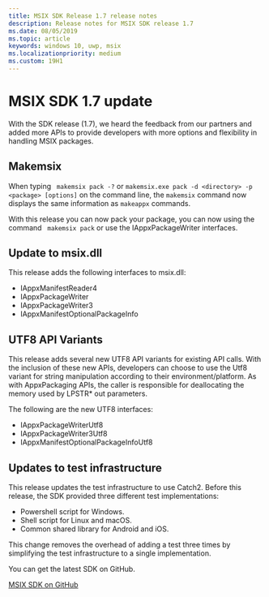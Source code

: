```yaml
---
title: MSIX SDK Release 1.7 release notes
description: Release notes for MSIX SDK release 1.7
ms.date: 08/05/2019
ms.topic: article
keywords: windows 10, uwp, msix
ms.localizationpriority: medium
ms.custom: 19H1
---
```


# MSIX SDK 1.7 update

With the SDK release (1.7), we heard the feedback from our partners and added more APIs to provide developers with more options and flexibility in handling MSIX packages.

## Makemsix

When typing ``` makemsix pack -?``` or ```makemsix.exe pack -d <directory> -p <package> [options]``` on the command line, the ```makemsix``` command now displays the same information as ```makeappx``` commands.

With this release you can now pack your package, you can now using the command ``` makemsix pack``` or use the IAppxPackageWriter interfaces.

## Update to msix.dll

This release adds the following interfaces to msix.dll:

- IAppxManifestReader4
- IAppxPackageWriter
- IAppxPackageWriter3 
- IAppxManifestOptionalPackageInfo

## UTF8 API Variants

This release adds several new UTF8 API variants for existing API calls. With the inclusion of these new APIs, developers can choose to use the Utf8 variant for string manipulation according to their environment/platform. As with AppxPackaging APIs, the caller is responsible for deallocating the memory used by LPSTR* out parameters.

The following are the new UTF8 interfaces:

- IAppxPackageWriterUtf8
- IAppxPackageWriter3Utf8
- IAppxManifestOptionalPackageInfoUtf8

## Updates to test infrastructure

This release updates the test infrastructure to use Catch2. Before this release, the SDK provided three different test implementations:

- Powershell script for Windows.
- Shell script for Linux and macOS.
- Common shared library for Android and iOS.

This change removes the overhead of adding a test three times by simplifying the test infrastructure to a single implementation.

You can get the latest SDK on GitHub.

<div class="nextstepaction"><p><a class="x-hidden-focus" href="https://github.com/Microsoft/msix-packaging/tree/release_v1.6" data-linktype="external">MSIX SDK on GitHub</a></p></div>
